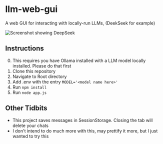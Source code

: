 # llm-web-gui
A web GUI for interacting with locally-run LLMs, (DeekSeek for example)

![Screenshot showing DeepSeek](https://imgur.com/2830kQR)

## Instructions

0. This requires you have Ollama installed with a LLM model locally installed. Please do that first
1. Clone this repository
2. Navigate to Root directory
3. Add .env with the entry `MODEL='<model name here>'`
4. Run `npm install`
5. Run `node app.js`

## Other Tidbits

- This project saves messages in SessionStorage. Closing the tab will delete your chats
- I don't intend to do much more with this, may prettify it more, but I just wanted to try this
